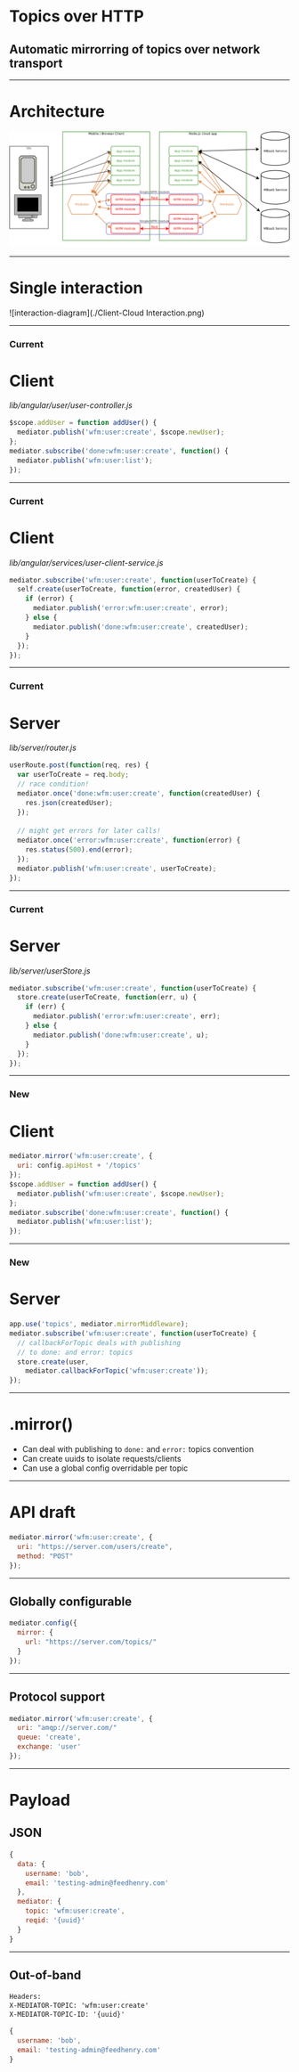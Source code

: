 # Topics over HTTP
## Automatic mirrorring of topics over network transport

---

# Architecture

![interaction-diagram](./architecture.png)

---

# Single interaction

![interaction-diagram](./Client-Cloud Interaction.png)


---


### Current
# Client

*lib/angular/user/user-controller.js*

```javascript
$scope.addUser = function addUser() {
  mediator.publish('wfm:user:create', $scope.newUser);
};
mediator.subscribe('done:wfm:user:create', function() {
  mediator.publish('wfm:user:list');
});
```

----

### Current
# Client

*lib/angular/services/user-client-service.js*

```javascript
mediator.subscribe('wfm:user:create', function(userToCreate) {
  self.create(userToCreate, function(error, createdUser) {
    if (error) {
      mediator.publish('error:wfm:user:create', error);
    } else {
      mediator.publish('done:wfm:user:create', createdUser);
    }
  });
});
```

----

### Current
# Server

*lib/server/router.js*

```javascript
userRoute.post(function(req, res) {
  var userToCreate = req.body;
  // race condition!
  mediator.once('done:wfm:user:create', function(createdUser) {
    res.json(createdUser);
  });

  // might get errors for later calls!
  mediator.once('error:wfm:user:create', function(error) {
    res.status(500).end(error);
  });
  mediator.publish('wfm:user:create', userToCreate);
});
```

----

### Current
# Server

*lib/server/userStore.js*

```javascript
mediator.subscribe('wfm:user:create', function(userToCreate) {
  store.create(userToCreate, function(err, u) {
    if (err) {
      mediator.publish('error:wfm:user:create', err);
    } else {
      mediator.publish('done:wfm:user:create', u);
    }
  });
});
```

---

### New
# Client

```javascript
mediator.mirror('wfm:user:create', {
  uri: config.apiHost + '/topics'
});
$scope.addUser = function addUser() {
  mediator.publish('wfm:user:create', $scope.newUser);
};
mediator.subscribe('done:wfm:user:create', function() {
  mediator.publish('wfm:user:list');
});
```

----

### New
# Server

```javascript
app.use('topics', mediator.mirrorMiddleware);
mediator.subscribe('wfm:user:create', function(userToCreate) {
  // callbackForTopic deals with publishing
  // to done: and error: topics
  store.create(user,
    mediator.callbackForTopic('wfm:user:create'));
});
```

---

# .mirror()

- Can deal with publishing to `done:` and `error:` topics convention
- Can create uuids to isolate requests/clients
- Can use a global config overridable per topic

---

# API draft

```javascript
mediator.mirror('wfm:user:create', {
  uri: "https://server.com/users/create",
  method: "POST"
});
```

----

## Globally configurable

```javascript
mediator.config({
  mirror: {
    url: "https://server.com/topics/"
  }
});
```

----

## Protocol support

```javascript
mediator.mirror('wfm:user:create', {
  uri: "amqp://server.com/"
  queue: 'create',
  exchange: 'user'
});
```

---

# Payload

## JSON
```javascript
{
  data: {
    username: 'bob',
    email: 'testing-admin@feedhenry.com'
  },
  mediator: {
    topic: 'wfm:user:create',
    reqid: '{uuid}'
  }
}
```

----

## Out-of-band

```
Headers:
X-MEDIATOR-TOPIC: 'wfm:user:create'
X-MEDIATOR-TOPIC-ID: '{uuid}'
```

```javascript
{
  username: 'bob',
  email: 'testing-admin@feedhenry.com'
}
```